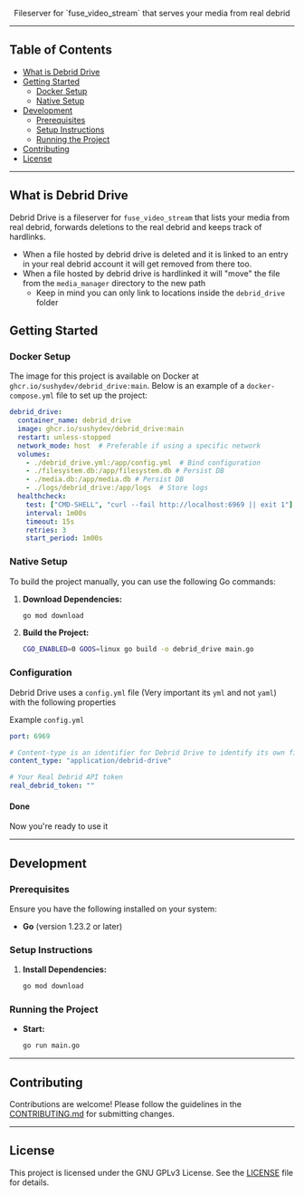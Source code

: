 <div align="center">
  <p>Fileserver for `fuse_video_stream` that serves your media from real debrid</p>
</div>

---

## Table of Contents

- [What is Debrid Drive](#what-is-debrid_drive)
- [Getting Started](#getting-started)
  - [Docker Setup](#docker-setup)
  - [Native Setup](#native-setup)
- [Development](#development)
  - [Prerequisites](#prerequisites)
  - [Setup Instructions](#setup-instructions)
  - [Running the Project](#running-the-project)
- [Contributing](#contributing)
- [License](#license)

---

## What is Debrid Drive

Debrid Drive is a fileserver for `fuse_video_stream` that lists your media from real debrid, forwards deletions to the real debrid and keeps track of hardlinks.
- When a file hosted by debrid drive is deleted and it is linked to an entry in your real debrid account it will get removed from there too.
- When a file hosted by debrid drive is hardlinked it will "move" the file from the `media_manager` directory to the new path
  - Keep in mind you can only link to locations inside the `debrid_drive` folder

## Getting Started

### Docker Setup

The image for this project is available on Docker at `ghcr.io/sushydev/debrid_drive:main`. Below is an example of a `docker-compose.yml` file to set up the project:

```yaml
debrid_drive:
  container_name: debrid_drive
  image: ghcr.io/sushydev/debrid_drive:main
  restart: unless-stopped
  network_mode: host  # Preferable if using a specific network
  volumes:
    - ./debrid_drive.yml:/app/config.yml  # Bind configuration
    - ./filesystem.db:/app/filesystem.db # Persist DB
    - ./media.db:/app/media.db # Persist DB
    - ./logs/debrid_drive:/app/logs  # Store logs
  healthcheck:
    test: ["CMD-SHELL", "curl --fail http://localhost:6969 || exit 1"]
    interval: 1m00s
    timeout: 15s
    retries: 3
    start_period: 1m00s
```

### Native Setup

To build the project manually, you can use the following Go commands:

1. **Download Dependencies:**
    ```sh
    go mod download
    ```

2. **Build the Project:**
    ```sh
    CGO_ENABLED=0 GOOS=linux go build -o debrid_drive main.go
    ```

### Configuration

Debrid Drive uses a `config.yml` file (Very important its `yml` and not `yaml`) with the following properties

Example `config.yml`
```yaml
port: 6969

# Content-type is an identifier for Debrid Drive to identify its own files
content_type: "application/debrid-drive"

# Your Real Debrid API token
real_debrid_token: ""
```

#### Done
Now you're ready to use it
    
---

## Development

### Prerequisites

Ensure you have the following installed on your system:

- **Go** (version 1.23.2 or later)

### Setup Instructions

1. **Install Dependencies:**
    ```sh
    go mod download
    ```

### Running the Project

- **Start:**
    ```sh
    go run main.go
    ```

---

## Contributing

Contributions are welcome! Please follow the guidelines in the [CONTRIBUTING.md](CONTRIBUTING.md) for submitting changes.

---

## License

This project is licensed under the GNU GPLv3 License. See the [LICENSE](LICENSE) file for details.
